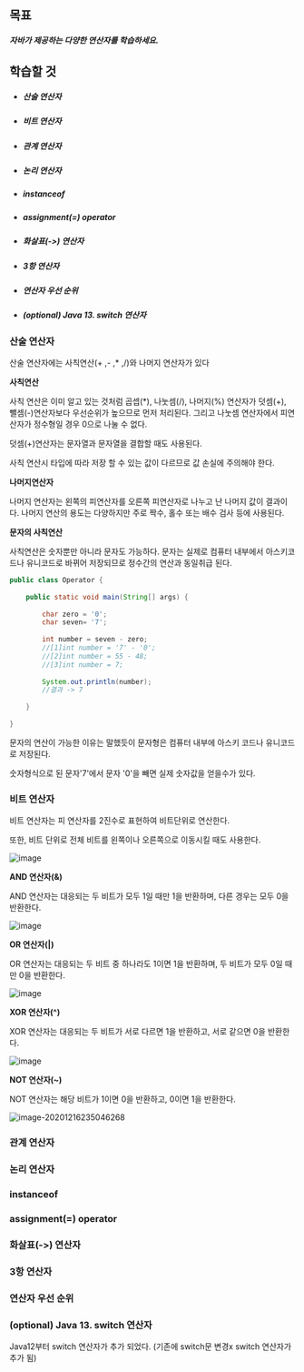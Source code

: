 ## 목표

##### 자바가 제공하는 다양한 연산자를 학습하세요.

## 학습할 것

- ##### 산술 연산자

- ##### 비트 연산자

- ##### 관계 연산자

- ##### 논리 연산자

- ##### instanceof

- ##### assignment(=) operator

- ##### 화살표(->) 연산자

- ##### 3항 연산자

- ##### 연산자 우선 순위

- ##### (optional) Java 13. switch 연산자



### 산술 연산자

산술 연산자에는 사칙연산(+ ,- ,* ,/)와 나머지 연산자가 있다



**사칙연산**

사칙 연산은 이미 알고 있는 것처럼 곱셉(*), 나눗셈(/), 나머지(%) 연산자가 덧셈(+), 뺄셈(-)연산자보다 우선순위가 높으므로 먼저 처리된다. 그리고 나눗셈 연산자에서 피연산자가 정수형일 경우 0으로 나눌 수 없다.

덧셈(+)연산자는 문자열과 문자열을 결합할 때도 사용된다.

사칙 연산시 타입에 따라 저장 할 수 있는 값이 다르므로 값 손실에 주의해야 한다. 



**나머지연산자**

나머지 연산자는 왼쪽의 피연산자를 오른쪽 피연산자로 나누고 난 나머지 값이 결과이다. 나머지 연산의 용도는 다양하지만 주로 짝수, 홀수 또는 배수 검사 등에 사용된다.



**문자의 사칙연산**

사칙연산은 숫자뿐만 아니라 문자도 가능하다. 문자는 실제로 컴퓨터 내부에서 아스키코드나 유니코드로 바뀌어 저장되므로 정수간의 연산과 동일취급 된다.

```java
public class Operator {
 
    public static void main(String[] args) {
        
        char zero = '0';
        char seven= '7';
        
        int number = seven - zero;
        //[1]int number = '7' - '0';
        //[2]int number = 55 - 48;
        //[3]int number = 7;
                
        System.out.println(number);      
        //결과 -> 7
 
    }
 
}
```



문자의 연산이 가능한 이유는 말했듯이 문자형은 컴퓨터 내부에 아스키 코드나 유니코드로 저장된다.

 숫자형식으로 된 문자'7'에서 문자 '0'을 빼면 실제 숫자값을 얻을수가 있다.



### 비트 연산자

비트 연산자는 피 연산자를 2진수로 표현하여 비트단위로 연산한다. 

또한, 비트 단위로 전체 비트를 왼쪽이나 오른쪽으로 이동시킬 때도 사용한다.

![image](https://user-images.githubusercontent.com/57280699/102361586-bcfaf480-3ff6-11eb-822f-7d1b4b5ac647.png)

 **AND 연산자(&)**

AND 연산자는 대응되는 두 비트가 모두 1일 때만 1을 반환하며, 다른 경우는 모두 0을 반환한다.

![image](https://user-images.githubusercontent.com/57280699/102363102-73130e00-3ff8-11eb-9ddc-88b892a2cda7.png)



**OR 연산자(|)**

OR 연산자는 대응되는 두 비트 중 하나라도 1이면 1을 반환하며, 두 비트가 모두 0일 때만 0을 반환한다.

![image](https://user-images.githubusercontent.com/57280699/102364084-6e028e80-3ff9-11eb-8456-5e8c2b531742.png)

**XOR 연산자(^)**

 XOR 연산자는 대응되는 두 비트가 서로 다르면 1을 반환하고, 서로 같으면 0을 반환한다.

![image](https://user-images.githubusercontent.com/57280699/102364132-7bb81400-3ff9-11eb-8951-71208411c353.png)

**NOT 연산자(~)**

NOT 연산자는 해당 비트가 1이면 0을 반환하고, 0이면 1을 반환한다.

![image-20201216235046268](C:\Users\82103\AppData\Roaming\Typora\typora-user-images\image-20201216235046268.png)



### 관계 연산자

### 논리 연산자

### instanceof

### assignment(=) operator

### 화살표(->) 연산자

### 3항 연산자

### 연산자 우선 순위

### (optional) Java 13. switch 연산자

Java12부터 switch 연산자가 추가 되었다. (기존에 switch문 변경x switch 연산자가 추가 됨)

